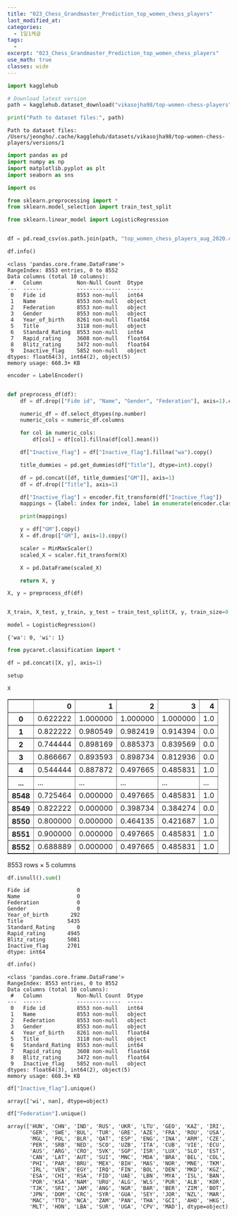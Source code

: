 ```yaml
---
title: "023_Chess_Grandmaster_Prediction_top_women_chess_players"
last_modified_at: 
categories:
  - 1일1케글
tags:
  - 
excerpt: "023_Chess_Grandmaster_Prediction_top_women_chess_players"
use_math: true
classes: wide
---
```


```python
import kagglehub

# Download latest version
path = kagglehub.dataset_download("vikasojha98/top-women-chess-players")

print("Path to dataset files:", path)
```

    Path to dataset files: /Users/jeongho/.cache/kagglehub/datasets/vikasojha98/top-women-chess-players/versions/1



```python
import pandas as pd
import numpy as np
import matplotlib.pyplot as plt
import seaborn as sns

import os

from sklearn.preprocessing import *
from sklearn.model_selection import train_test_split

from sklearn.linear_model import LogisticRegression


df = pd.read_csv(os.path.join(path, "top_women_chess_players_aug_2020.csv"))
```


```python
df.info()
```

    <class 'pandas.core.frame.DataFrame'>
    RangeIndex: 8553 entries, 0 to 8552
    Data columns (total 10 columns):
     #   Column           Non-Null Count  Dtype  
    ---  ------           --------------  -----  
     0   Fide id          8553 non-null   int64  
     1   Name             8553 non-null   object 
     2   Federation       8553 non-null   object 
     3   Gender           8553 non-null   object 
     4   Year_of_birth    8261 non-null   float64
     5   Title            3118 non-null   object 
     6   Standard_Rating  8553 non-null   int64  
     7   Rapid_rating     3608 non-null   float64
     8   Blitz_rating     3472 non-null   float64
     9   Inactive_flag    5852 non-null   object 
    dtypes: float64(3), int64(2), object(5)
    memory usage: 668.3+ KB



```python
encoder = LabelEncoder()


def preprocess_df(df):
    df = df.drop(["Fide id", "Name", "Gender", "Federation"], axis=1).copy()

    numeric_df = df.select_dtypes(np.number)
    numeric_cols = numeric_df.columns

    for col in numeric_cols:
        df[col] = df[col].fillna(df[col].mean())

    df["Inactive_flag"] = df["Inactive_flag"].fillna("wa").copy()

    title_dummies = pd.get_dummies(df["Title"], dtype=int).copy()

    df = pd.concat([df, title_dummies["GM"]], axis=1)
    df = df.drop(["Title"], axis=1)

    df["Inactive_flag"] = encoder.fit_transform(df["Inactive_flag"])
    mappings = {label: index for index, label in enumerate(encoder.classes_)}

    print(mappings)

    y = df["GM"].copy()
    X = df.drop(["GM"], axis=1).copy()

    scaler = MinMaxScaler()
    scaled_X = scaler.fit_transform(X)

    X = pd.DataFrame(scaled_X)

    return X, y
```


```python
X, y = preprocess_df(df)


X_train, X_test, y_train, y_test = train_test_split(X, y, train_size=0.8, shuffle=True)

model = LogisticRegression()
```

    {'wa': 0, 'wi': 1}



```python
from pycaret.classification import *

df = pd.concat([X, y], axis=1)

setup
```


```python
X
```




<div>
<style scoped>
    .dataframe tbody tr th:only-of-type {
        vertical-align: middle;
    }

    .dataframe tbody tr th {
        vertical-align: top;
    }

    .dataframe thead th {
        text-align: right;
    }
</style>
<table border="1" class="dataframe">
  <thead>
    <tr style="text-align: right;">
      <th></th>
      <th>0</th>
      <th>1</th>
      <th>2</th>
      <th>3</th>
      <th>4</th>
    </tr>
  </thead>
  <tbody>
    <tr>
      <th>0</th>
      <td>0.622222</td>
      <td>1.000000</td>
      <td>1.000000</td>
      <td>1.000000</td>
      <td>1.0</td>
    </tr>
    <tr>
      <th>1</th>
      <td>0.822222</td>
      <td>0.980549</td>
      <td>0.982419</td>
      <td>0.914394</td>
      <td>0.0</td>
    </tr>
    <tr>
      <th>2</th>
      <td>0.744444</td>
      <td>0.898169</td>
      <td>0.885373</td>
      <td>0.839569</td>
      <td>0.0</td>
    </tr>
    <tr>
      <th>3</th>
      <td>0.866667</td>
      <td>0.893593</td>
      <td>0.898734</td>
      <td>0.812936</td>
      <td>0.0</td>
    </tr>
    <tr>
      <th>4</th>
      <td>0.544444</td>
      <td>0.887872</td>
      <td>0.497665</td>
      <td>0.485831</td>
      <td>1.0</td>
    </tr>
    <tr>
      <th>...</th>
      <td>...</td>
      <td>...</td>
      <td>...</td>
      <td>...</td>
      <td>...</td>
    </tr>
    <tr>
      <th>8548</th>
      <td>0.725464</td>
      <td>0.000000</td>
      <td>0.497665</td>
      <td>0.485831</td>
      <td>1.0</td>
    </tr>
    <tr>
      <th>8549</th>
      <td>0.822222</td>
      <td>0.000000</td>
      <td>0.398734</td>
      <td>0.384274</td>
      <td>0.0</td>
    </tr>
    <tr>
      <th>8550</th>
      <td>0.800000</td>
      <td>0.000000</td>
      <td>0.464135</td>
      <td>0.421687</td>
      <td>1.0</td>
    </tr>
    <tr>
      <th>8551</th>
      <td>0.900000</td>
      <td>0.000000</td>
      <td>0.497665</td>
      <td>0.485831</td>
      <td>1.0</td>
    </tr>
    <tr>
      <th>8552</th>
      <td>0.688889</td>
      <td>0.000000</td>
      <td>0.497665</td>
      <td>0.485831</td>
      <td>1.0</td>
    </tr>
  </tbody>
</table>
<p>8553 rows × 5 columns</p>
</div>




```python
df.isnull().sum()
```




    Fide id               0
    Name                  0
    Federation            0
    Gender                0
    Year_of_birth       292
    Title              5435
    Standard_Rating       0
    Rapid_rating       4945
    Blitz_rating       5081
    Inactive_flag      2701
    dtype: int64




```python
df.info()
```

    <class 'pandas.core.frame.DataFrame'>
    RangeIndex: 8553 entries, 0 to 8552
    Data columns (total 10 columns):
     #   Column           Non-Null Count  Dtype  
    ---  ------           --------------  -----  
     0   Fide id          8553 non-null   int64  
     1   Name             8553 non-null   object 
     2   Federation       8553 non-null   object 
     3   Gender           8553 non-null   object 
     4   Year_of_birth    8261 non-null   float64
     5   Title            3118 non-null   object 
     6   Standard_Rating  8553 non-null   int64  
     7   Rapid_rating     3608 non-null   float64
     8   Blitz_rating     3472 non-null   float64
     9   Inactive_flag    5852 non-null   object 
    dtypes: float64(3), int64(2), object(5)
    memory usage: 668.3+ KB



```python
df["Inactive_flag"].unique()
```




    array(['wi', nan], dtype=object)




```python
df["Federation"].unique()
```




    array(['HUN', 'CHN', 'IND', 'RUS', 'UKR', 'LTU', 'GEO', 'KAZ', 'IRI',
           'GER', 'SWE', 'BUL', 'TUR', 'GRE', 'AZE', 'FRA', 'ROU', 'USA',
           'MGL', 'POL', 'BLR', 'QAT', 'ESP', 'ENG', 'INA', 'ARM', 'CZE',
           'PER', 'SRB', 'NED', 'SCO', 'UZB', 'ITA', 'CUB', 'VIE', 'ECU',
           'AUS', 'ARG', 'CRO', 'SVK', 'SGP', 'ISR', 'LUX', 'SLO', 'EST',
           'CAN', 'LAT', 'AUT', 'SUI', 'MNC', 'MDA', 'BRA', 'BEL', 'COL',
           'PHI', 'PAR', 'BRU', 'MEX', 'BIH', 'MAS', 'NOR', 'MNE', 'TKM',
           'IRL', 'VEN', 'EGY', 'IRQ', 'FIN', 'BOL', 'DEN', 'MKD', 'KGZ',
           'ESA', 'CHI', 'RSA', 'FID', 'UAE', 'LBN', 'MYA', 'ISL', 'BAN',
           'POR', 'KSA', 'NAM', 'URU', 'ALG', 'WLS', 'PUR', 'ALB', 'KOR',
           'TJK', 'SRI', 'JAM', 'ANG', 'NGR', 'BAR', 'BER', 'ZIM', 'BOT',
           'JPN', 'DOM', 'CRC', 'SYR', 'GUA', 'SEY', 'JOR', 'NZL', 'MAR',
           'MAC', 'TTO', 'NCA', 'ZAM', 'PAN', 'THA', 'GCI', 'AHO', 'HKG',
           'MLT', 'HON', 'LBA', 'SUR', 'UGA', 'CPV', 'MAD'], dtype=object)




```python

```
